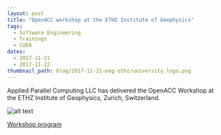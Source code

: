 ```yaml
---
layout: post
title: "OpenACC workshop at the ETHZ Institute of Geophysics"
tags:
  - Software Engineering
  - Trainings
  - CUDA
dates:
  - 2017-11-21
  - 2017-11-22
thumbnail_path: blog/2017-11-21-eeg-ethz/university_logo.png
---
```


Applied Parallel Computing LLC has delivered the OpenACC Workshop at the ETHZ Institute of Geophysics, Zurich, Switzerland.

![alt text](\assets\img\blog\blog\2017-11-21-eeg-ethz\university_logo.png "Logo Title Text 1")

[Workshop program](\assets\img\blog\2017-11-21-eeg-ethz\program.pdf)
